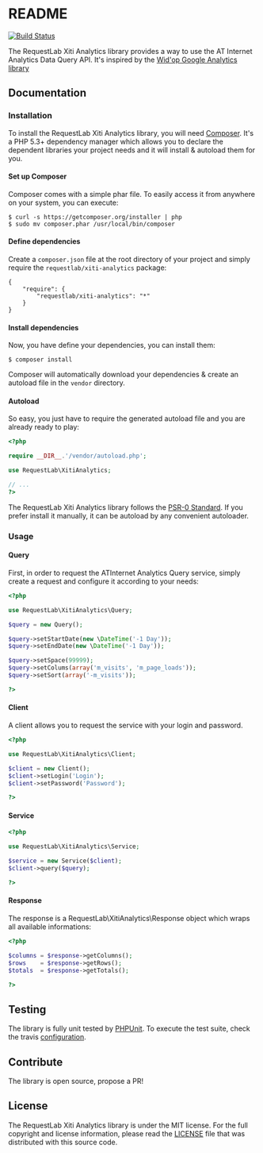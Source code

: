 # README

[![Build Status](https://travis-ci.org/RequestLab/xiti-analytics.svg)](http://travis-ci.org/RequestLab/xiti-analytics)

The RequestLab Xiti Analytics library provides a way to use the AT Internet Analytics Data Query API.
It's inspired by the [Wid'op Google Analytics library](https://github.com/widop/google-analytics)

## Documentation

### Installation

To install the RequestLab Xiti Analytics library, you will need [Composer](http://getcomposer.org). It's a PHP 5.3+
dependency manager which allows you to declare the dependent libraries your project needs and it will install &
autoload them for you.

#### Set up Composer

Composer comes with a simple phar file. To easily access it from anywhere on your system, you can execute:

```
$ curl -s https://getcomposer.org/installer | php
$ sudo mv composer.phar /usr/local/bin/composer
```

#### Define dependencies

Create a ``composer.json`` file at the root directory of your project and simply require the
``requestlab/xiti-analytics`` package:

```
{
    "require": {
        "requestlab/xiti-analytics": "*"
    }
}
```

#### Install dependencies

Now, you have define your dependencies, you can install them:

```
$ composer install
```

Composer will automatically download your dependencies & create an autoload file in the ``vendor`` directory.

#### Autoload

So easy, you just have to require the generated autoload file and you are already ready to play:

``` php
<?php

require __DIR__.'/vendor/autoload.php';

use RequestLab\XitiAnalytics;

// ...
?>
```

The RequestLab Xiti Analytics library follows the [PSR-0 Standard](https://github.com/php-fig/fig-standards/blob/master/accepted/PSR-0.md).
If you prefer install it manually, it can be autoload by any convenient autoloader.

### Usage

#### Query

First, in order to request the ATInternet Analytics Query service, simply create a request and configure it according to your needs:

``` php
<?php

use RequestLab\XitiAnalytics\Query;

$query = new Query();

$query->setStartDate(new \DateTime('-1 Day'));
$query->setEndDate(new \DateTime('-1 Day'));

$query->setSpace(99999);
$query->setColums(array('m_visits', 'm_page_loads'));
$query->setSort(array('-m_visits'));

?>
```

#### Client

A client allows you to request the service with your login and password.

``` php
<?php

use RequestLab\XitiAnalytics\Client;

$client = new Client();
$client->setLogin('Login');
$client->setPassword('Password');

?>
```

#### Service

``` php
<?php

use RequestLab\XitiAnalytics\Service;

$service = new Service($client);
$client->query($query);

?>
```

#### Response

The response is a RequestLab\XitiAnalytics\Response object which wraps all available informations:

``` php
<?php

$columns = $response->getColumns();
$rows    = $response->getRows();
$totals  = $response->getTotals();

?>
```

## Testing

The library is fully unit tested by [PHPUnit](http://www.phpunit.de/). To execute the test suite, check the travis [configuration](https://github.com/RequestLab/xiti-analytics/blob/master/.travis.yml).

## Contribute

The library is open source, propose a PR!

## License

The RequestLab Xiti Analytics library is under the MIT license. For the full copyright and license information, please
read the [LICENSE](https://github.com/RequestLab/xiti-analytics/blob/master/LICENSE) file that was distributed with this
source code.
